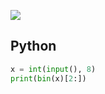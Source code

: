 [![](https://user-images.githubusercontent.com/54588441/201939967-1f8202db-ec2a-4daa-8ea0-22d8d44c8d05.png)](https://acmicpc.net/problem/1212)

## Python
```python
x = int(input(), 8)
print(bin(x)[2:])
```